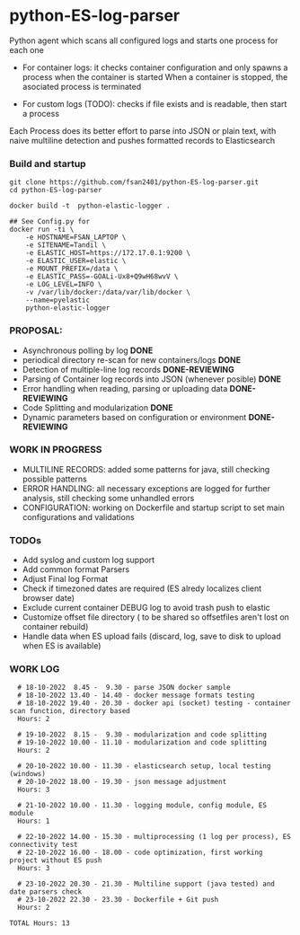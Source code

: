 # python-ES-log-parser

Python agent which scans all configured logs and starts one process for each one
- For container logs: 
  it checks container configuration and only spawns a process when the container is started
  When a container is stopped, the asociated process is terminated


- For custom logs (TODO):
  checks if file exists and is readable, then start a process

Each Process does its better effort to parse into JSON or plain text, with naive multiline detection and pushes formatted records to Elasticsearch

### Build and startup

```
git clone https://github.com/fsan2401/python-ES-log-parser.git
cd python-ES-log-parser

docker build -t  python-elastic-logger .

## See Config.py for 
docker run -ti \
    -e HOSTNAME=FSAN_LAPTOP \
    -e SITENAME=Tandil \
    -e ELASTIC_HOST=https://172.17.0.1:9200 \
    -e ELASTIC_USER=elastic \
    -e MOUNT_PREFIX=/data \
    -e ELASTIC_PASS=-GOALi-Ux8+Q9wH68wvV \
    -e LOG_LEVEL=INFO \
    -v /var/lib/docker:/data/var/lib/docker \
    --name=pyelastic
    python-elastic-logger

```


### PROPOSAL:


- Asynchronous polling by log **DONE**
- periodical directory re-scan for new containers/logs **DONE**
- Detection of multiple-line log records **DONE-REVIEWING**
- Parsing of Container log records into JSON (whenever posible) **DONE**
- Error handling when reading, parsing or uploading data  **DONE-REVIEWING**
- Code Splitting and modularization **DONE**
- Dynamic parameters based on configuration or environment **DONE-REVIEWING**


### WORK IN PROGRESS

- MULTILINE RECORDS: added some patterns for java, still checking possible patterns
- ERROR HANDLING: all necessary exceptions are logged for further analysis, still checking some unhandled errors
- CONFIGURATION: working on Dockerfile and startup script to set main configurations and validations

### TODOs

- Add syslog and custom log support
- Add common format Parsers
- Adjust Final log Format
- Check if timezoned dates are required (ES alredy localizes client browser date)
- Exclude current container DEBUG log to avoid trash push to elastic
- Customize offset file directory ( to be shared so offsetfiles aren't lost on container rebuild)
- Handle data when ES upload fails (discard, log, save to disk to upload when ES is available)


### WORK LOG

```
  # 18-10-2022  8.45 -  9.30 - parse JSON docker sample
  # 18-10-2022 13.40 - 14.40 - docker message formats testing
  # 18-10-2022 19.40 - 20.30 - docker api (socket) testing - container scan function, directory based
  Hours: 2

  # 19-10-2022  8.15 -  9.30 - modularization and code splitting
  # 19-10-2022 10.00 - 11.10 - modularization and code splitting
  Hours: 2

  # 20-10-2022 10.00 - 11.30 - elasticsearch setup, local testing (windows)
  # 20-10-2022 18.00 - 19.30 - json message adjustment
  Hours: 3

  # 21-10-2022 10.00 - 11.30 - logging module, config module, ES module
  Hours: 1

  # 22-10-2022 14.00 - 15.30 - multiprocessing (1 log per process), ES connectivity test
  # 22-10-2022 16.00 - 18.00 - code optimization, first working project without ES push
  Hours: 3

  # 23-10-2022 20.30 - 21.30 - Multiline support (java tested) and date parsers check
  # 23-10-2022 22.30 - 23.30 - Dockerfile + Git push 
  Hours: 2

TOTAL Hours: 13

```


